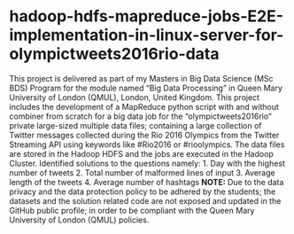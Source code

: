 # hadoop-hdfs-mapreduce-jobs-E2E-implementation-in-linux-server-for-olympictweets2016rio-data
This project is delivered as part of my Masters in Big Data Science (MSc BDS) Program for the module named “Big Data Processing” in Queen Mary University of London (QMUL), London, United Kingdom.  This project includes the development of a MapReduce python script with and without combiner from scratch for a big data job for the “olympictweets2016rio” private large-sized multiple data files; containing a large collection of Twitter messages collected during the Rio 2016 Olympics from the Twitter Streaming API using keywords like #Rio2016 or #rioolympics.   The data files are stored in the Hadoop HDFS and the jobs are executed in the Hadoop Cluster.   Identified solutions to the questions namely: 1. Day with the highest number of tweets 2. Total number of malformed lines of input 3. Average length of the tweets  4. Average number of hashtags  **NOTE:** Due to the data privacy and the data protection policy to be adhered by the students; the datasets and the solution related code are not exposed and updated in the GitHub public profile; in order to be compliant with the Queen Mary University of London (QMUL) policies.
